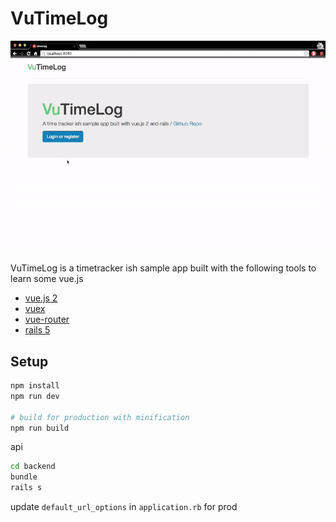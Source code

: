 # VuTimeLog

![demo](./demo.gif)

VuTimeLog is a timetracker ish sample app built with the following tools to learn some vue.js

- [vue.js 2](https://github.com/vuejs/vue)
- [vuex](https://github.com/vuejs/vuex)
- [vue-router](https://github.com/vuejs/vue-router)
- [rails 5](https://github.com/rails/rails)

## Setup

``` bash
npm install
npm run dev

# build for production with minification
npm run build
```

api

```bash
cd backend
bundle
rails s
```

update `default_url_options` in `application.rb` for prod
